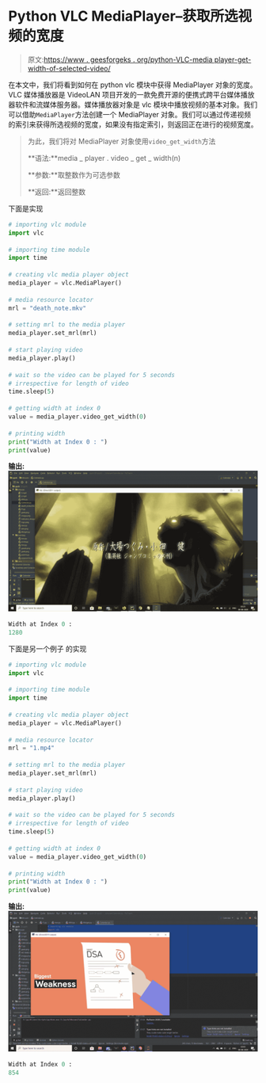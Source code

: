 # Python VLC MediaPlayer–获取所选视频的宽度

> 原文:[https://www . geesforgeks . org/python-VLC-media player-get-width-of-selected-video/](https://www.geeksforgeeks.org/python-vlc-mediaplayer-getting-width-of-selected-video/)

在本文中，我们将看到如何在 python vlc 模块中获得 MediaPlayer 对象的宽度。VLC 媒体播放器是 VideoLAN 项目开发的一款免费开源的便携式跨平台媒体播放器软件和流媒体服务器。媒体播放器对象是 vlc 模块中播放视频的基本对象。我们可以借助`MediaPlayer`方法创建一个 MediaPlayer 对象。我们可以通过传递视频的索引来获得所选视频的宽度，如果没有指定索引，则返回正在进行的视频宽度。

> 为此，我们将对 MediaPlayer 对象使用`video_get_width`方法
> 
> **语法:**media _ player . video _ get _ width(n)
> 
> **参数:**取整数作为可选参数
> 
> **返回:**返回整数

下面是实现

```py
# importing vlc module
import vlc

# importing time module
import time

# creating vlc media player object
media_player = vlc.MediaPlayer()

# media resource locator
mrl = "death_note.mkv"

# setting mrl to the media player
media_player.set_mrl(mrl)

# start playing video
media_player.play()

# wait so the video can be played for 5 seconds
# irrespective for length of video
time.sleep(5)

# getting width at index 0
value = media_player.video_get_width(0)

# printing width
print("Width at Index 0 : ")
print(value)
```

**输出:**
![](img/33c5fe6e13ea1c939ea793883a04f9c7.png)

```py
Width at Index 0 : 
1280

```

下面是另一个例子
的实现

```py
# importing vlc module
import vlc

# importing time module
import time

# creating vlc media player object
media_player = vlc.MediaPlayer()

# media resource locator
mrl = "1.mp4"

# setting mrl to the media player
media_player.set_mrl(mrl)

# start playing video
media_player.play()

# wait so the video can be played for 5 seconds
# irrespective for length of video
time.sleep(5)

# getting width at index 0
value = media_player.video_get_width(0)

# printing width
print("Width at Index 0 : ")
print(value)
```

**输出:**
![](img/adad80dcd4fb054e2f8093e65d2cb30f.png)

```py
Width at Index 0 : 
854
```